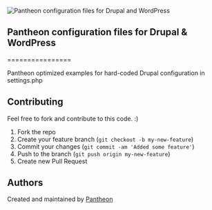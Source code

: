 ![Pantheon configuration files for Drupal and WordPress](https://raw.githubusercontent.com/timani/pantheon-settings-examples/master/assets/images/pantheon-first-banner.png)


## Pantheon configuration files for Drupal & WordPress
================

Pantheon optimized examples for hard-coded Drupal configuration in settings.php

## Contributing
Feel free to fork and contribute to this code. :)

1. Fork the repo
2. Create your feature branch (`git checkout -b my-new-feature`)
3. Commit your changes (`git commit -am 'Added some feature'`)
4. Push to the branch (`git push origin my-new-feature`)
5. Create new Pull Request

## Authors

Created and maintained by [Pantheon](https://www.getpantheon.com)
 

